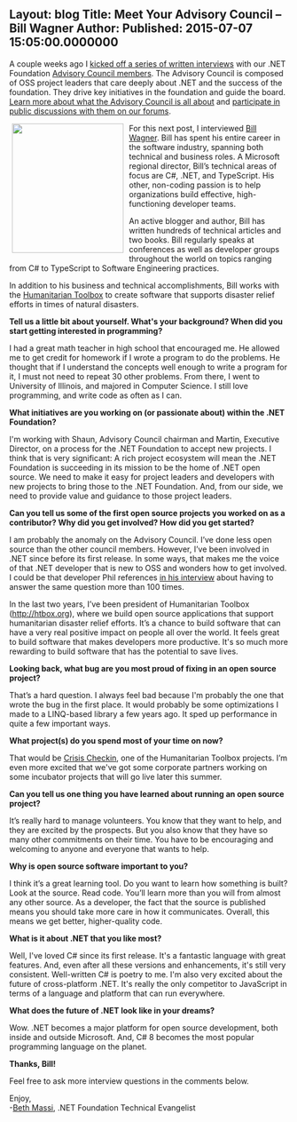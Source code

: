 Layout: blog
Title: Meet Your Advisory Council – Bill Wagner
Author: 
Published: 2015-07-07 15:05:00.0000000
---
<p>A couple weeks ago I <a href="http://www.dotnetfoundation.org/Tags/Meet%20the%20team">kicked off a series of written interviews</a> with our .NET Foundation <a href="http://www.dotnetfoundation.org/team">Advisory Council members</a>. The Advisory Council is composed of OSS project leaders that care deeply about .NET and the success of the foundation. They drive key initiatives in the foundation and guide the board. <a href="https://www.dotnetfoundation.org/Media/Default/Documents/net-foundation-advisory-council-proposal.pdf">Learn more about what the Advisory Council is all about</a> and <a href="http://forums.dotnetfoundation.org/c/governance/advisory-council">participate in public discussions with them on our forums</a>.</p>

<p><img width="201" height="233" style="background-image: none; float: left; margin: 0px 0px 0px 5px; display: inline; border-width: 0px; padding: 0px 10px 5px 0px;" alt="" src="https://www.dotnetfoundation.org/Media/Default/Images/Bill.jpg" /></p>

<p>For this next post, I interviewed <a href="https://twitter.com/billwagner">Bill Wagner</a>. Bill has spent his entire career in the software industry, spanning both technical and business roles. A Microsoft regional director, Bill&rsquo;s technical areas of focus are C#, .NET, and TypeScript. His other, non-coding passion is to help organizations build effective, high-functioning developer teams.</p>

<p>An active blogger and author, Bill has written hundreds of technical articles and two books. Bill regularly speaks at conferences as well as developer groups throughout the world on topics ranging from C# to TypeScript to Software Engineering practices.</p>

<p>In addition to his business and technical accomplishments, Bill works with the <a href="http://www.htbox.org/">Humanitarian Toolbox</a> to create software that supports disaster relief efforts in times of natural disasters.</p>

<p><strong>Tell us a little bit about yourself. What's your background? When did you start getting interested in programming?</strong></p>

<p>I had a great math teacher in high school that encouraged me. He allowed me to get credit for homework if I wrote a program to do the problems. He thought that if I understand the concepts well enough to write a program for it, I must not need to repeat 30 other problems. From there, I went to University of Illinois, and majored in Computer Science. I still love programming, and write code as often as I can.</p>

<p><strong>What initiatives are you working on (or passionate about) within the .NET Foundation?</strong></p>

<p>I'm working with Shaun, Advisory Council chairman and Martin, Executive Director, on a process for the .NET Foundation to accept new projects. I think that is very significant: A rich project ecosystem will mean the .NET Foundation is succeeding in its mission to be the home of .NET open source. We need to make it easy for project leaders and developers with new projects to bring those to the .NET Foundation. And, from our side, we need to provide value and guidance to those project leaders.</p>

<p><strong>Can you tell us some of the first open source projects you worked on as a contributor? Why did you get involved? How did you get started?</strong></p>

<p>I am probably the anomaly on the Advisory Council. I&rsquo;ve done less open source than the other council members. However, I&rsquo;ve been involved in .NET since before its first release. In some ways, that makes me the voice of that .NET developer that is new to OSS and wonders how to get involved. I could be that developer Phil references <a href="http://www.dotnetfoundation.org/blog/meet-your-advisory-council-phil-haack">in his interview</a> about having to answer the same question more than 100 times.</p>

<p>In the last two years, I&rsquo;ve been president of Humanitarian Toolbox (<a href="http://htbox.org/">http://htbox.org</a>), where we build open source applications that support humanitarian disaster relief efforts. It&rsquo;s a chance to build software that can have a very real positive impact on people all over the world. It feels great to build software that makes developers more productive. It's so much more rewarding to build software that has the potential to save lives.</p>

<p><strong>Looking back, what bug are you most proud of fixing in an open source project?</strong></p>

<p>That&rsquo;s a hard question. I always feel bad because I'm probably the one that wrote the bug in the first place. It would probably be some optimizations I made to a LINQ-based library a few years ago. It sped up performance in quite a few important ways.</p>

<p><strong>What project(s) do you spend most of your time on now?</strong></p>

<p>That would be <a href="https://github.com/HTBox/crisischeckin">Crisis Checkin</a>, one of the Humanitarian Toolbox projects. I&rsquo;m even more excited that we've got some corporate partners working on some incubator projects that will go live later this summer.</p>

<p><strong>Can you tell us one thing you have learned about running an open source project?</strong></p>

<p>It&rsquo;s really hard to manage volunteers. You know that they want to help, and they are excited by the prospects. But you also know that they have so many other commitments on their time. You have to be encouraging and welcoming to anyone and everyone that wants to help.</p>

<p><strong>Why is open source software important to you?</strong></p>

<p>I think it&rsquo;s a great learning tool. Do you want to learn how something is built? Look at the source. Read code. You&rsquo;ll learn more than you will from almost any other source. As a developer, the fact that the source is published means you should take more care in how it communicates. Overall, this means we get better, higher-quality code.</p>

<p><strong>What is it about .NET that you like most?</strong></p>

<p>Well, I've loved C# since its first release. It's a fantastic language with great features. And, even after all these versions and enhancements, it's still very consistent. Well-written C# is poetry to me. I'm also very excited about the future of cross-platform .NET. It's really the only competitor to JavaScript in terms of a language and platform that can run everywhere.</p>

<p><strong>What does the future of .NET look like in your dreams?</strong></p>

<p>Wow. .NET becomes a major platform for open source development, both inside and outside Microsoft. And, C# 8 becomes the most popular programming language on the planet.</p>

<p><strong>Thanks, Bill!</strong></p>

<p>Feel free to ask more interview questions in the comments below.</p>

<p>Enjoy, <br />-<a href="https://twitter.com/bethmassi">Beth Massi</a>, .NET Foundation Technical Evangelist</p>
